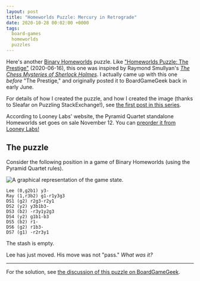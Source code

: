 ```yaml
---
layout: post
title: "Homeworlds Puzzle: Mercury in Retrograde"
date: 2020-10-28 00:02:00 +0000
tags:
  board-games
  homeworlds
  puzzles
---
```


Here's another [Binary Homeworlds](https://boardgamegeek.com/boardgame/14634/homeworlds) puzzle.
Like ["Homeworlds Puzzle: The Prestige"](/blog/2020/06/16/homeworlds-the-prestige/) (2020-06-16),
this one was inspired by Raymond Smullyan's _[The Chess Mysteries of Sherlock Holmes](https://amzn.to/37BjnIa)_.
I actually came up with this one _before_ "The Prestige," and originally posted it to BoardGameGeek back
in early June.

For details of how I created the puzzle, and how I created the image (thanks to Sleafar on Puzzling
StackExchange!), see [the first post in this series](/blog/2020/05/29/homeworlds-mini-doomsday-machine/).

According to Looney Labs' website, the Pyramid Quartet standalone Homeworlds set goes on sale
November 12. You can [preorder it from Looney Labs!](http://store.looneylabs.com/Homeworlds)


## The puzzle

Consider the following position in a game of Binary Homeworlds (using the Pyramid Quartet rules).

![A graphical representation of the game state.](/blog/images/2020-10-28-mercury-in-retrograde.png)

    Lee (0,g2b1) y3-
    Ray (1,r3b2) g1-r1y3g3
    DS1 (g2) r2g3-r2y1
    DS2 (y2) y3b1b3-
    DS3 (b2) -r3y1y2g3
    DS4 (y2) g1b1-b3
    DS5 (b2) r1-
    DS6 (g2) r1b3-
    DS7 (g1) -r2r3y1

The stash is empty.

Lee has just moved. His move was not "pass." *What was it?*

----

For the solution, see [the discussion of this puzzle on BoardGameGeek](https://boardgamegeek.com/thread/2444954/).
